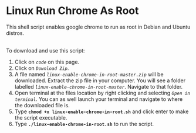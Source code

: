 # Linux Run Chrome As Root
This shell script enables google chrome to run as root in Debian and Ubuntu distros.

\
To download and use this script:
  1. Click on *`code`* on this page.
  2. Click on *`Download Zip`*.
  3. A file named *`linux-enable-chrome-in-root-master.zip`* will be downloaded. Extract the zip file in your computer. You will see a folder labelled *`linux-enable-chrome-in-root-master`*. Navigate to that folder.
  4. Open terminal at the files location by right clicking and selecting *`Open in terminal`*. You can as well launch your terminal and navigate to where the downloaded file is.
  5. Type **`chmod +x linux-enable-chrome-in-root.sh`** and click enter to make the script executable.
  6. Type **`./linux-enable-chrome-in-root.sh`** to run the script.
